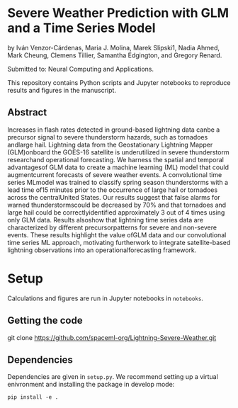 # Severe Weather Prediction with GLM and a Time Series Model
by Iván Venzor-Cárdenas, Maria J. Molina, Marek Slipski1, Nadia Ahmed, Mark Cheung, Clemens Tillier, Samantha Edgington, and Gregory Renard.

Submitted to: Neural Computing and Applications.

This repository contains Python scripts and Jupyter notebooks to reproduce 
results and figures in the manuscript.

## Abstract
Increases in flash rates detected in ground-based lightning data canbe a precursor signal to severe thunderstorm hazards, such as tornadoes andlarge hail. Lightning data from the Geostationary Lightning Mapper (GLM)onboard the GOES-16 satellite is underutilized in severe thunderstorm researchand operational forecasting. We harness the spatial and temporal advantagesof GLM data to create a machine learning (ML) model that could augmentcurrent forecasts of severe weather events. A convolutional time series MLmodel was trained to classify spring season thunderstorms with a lead time of15 minutes prior to the occurrence of large hail or tornadoes across the centralUnited States. Our results suggest that false alarms for warned thunderstormscould be decreased by 70% and that tornadoes and large hail could be correctlyidentified approximately 3 out of 4 times using only GLM data. Results alsoshow that lightning time series data are characterized by different precursorpatterns for severe and non-severe events. These results highlight the value ofGLM data and our convolutional time series ML approach, motivating furtherwork to integrate satellite-based lightning observations into an operationalforecasting framework.

# Setup
Calculations and figures are run in Jupyter notebooks in `notebooks`.

## Getting the code
git clone https://github.com/spaceml-org/Lightning-Severe-Weather.git

## Dependencies
Dependencies are given in `setup.py`. We recommend setting up a virtual enivronment
and installing the package in develop mode:
```
pip install -e .
```

